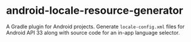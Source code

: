 # android-locale-resource-generator
A Gradle plugin for Android projects. Generate `locale-config.xml` files for Android API 33 along with source code for an in-app language selector.
